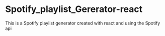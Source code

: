 # Spotify_playlist_Gererator-react
This is a Spotify playlist generator created with react and using the Spotify api

